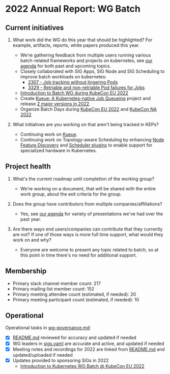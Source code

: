 # 2022 Annual Report: WG Batch

## Current initiatives

1. What work did the WG do this year that should be highlighted?
   For example, artifacts, reports, white papers produced this year.

   - We're gathering feedback from multiple users running various batch-related frameworks and projects on kubernetes, see [our agenda](https://docs.google.com/document/d/1XOeUN-K0aKmJJNq7H07r74n-mGgSFyiEDQ3ecwsGhec/edit) for both past and upcoming topics.
   - Closely collaborated with SIG Apps, SIG Node and SIG Scheduling to improve batch workloads on kubernetes:
      - [2307 - Job tracking without lingering Pods](https://github.com/kubernetes/enhancements/tree/master/keps/sig-apps/2307-job-tracking-without-lingering-pods)
      - [3329 - Retriable and non-retriable Pod failures for Jobs](https://github.com/kubernetes/enhancements/tree/master/keps/sig-apps/3329-retriable-and-non-retriable-failures)
   - [Introduction to Batch WG during KubeCon EU 2022](https://www.youtube.com/watch?v=XeX2zBOykC4)
   - Create [Kueue: A Kubernetes-native Job Queueing](https://www.youtube.com/watch?v=YwSZUdU3iRY) project and release [2 major versions in 2022](https://github.com/kubernetes-sigs/kueue/releases).
   - Organize Batch Days during [KubeCon EU 2022](https://kubernetesbatchdayeu22.sched.com/) and [KubeCon NA 2022](https://kubernetesbatchdayna22.sched.com/)

2. What initiatives are you working on that aren't being tracked in KEPs?

   - Continuing work on [Kueue](https://github.com/kubernetes-sigs/kueue/releases).
   - Continuing work on Topology-aware Scheduling by enhancing [Node Feature Discovery](https://github.com/kubernetes-sigs/node-feature-discovery)
     and [Scheduler plugins](https://github.com/kubernetes-sigs/scheduler-plugins) to enable support for specialized hardware in Kubernetes.

## Project health

1. What's the current roadmap until completion of the working group?

   - We're working on a document, that will be shared with the entire work group, about the exit criteria for the group.

2. Does the group have contributors from multiple companies/affiliations?

   - Yes, see [our agenda](https://docs.google.com/document/d/1XOeUN-K0aKmJJNq7H07r74n-mGgSFyiEDQ3ecwsGhec/edit) for variety of presentations we've had over the past year.

3. Are there ways end users/companies can contribute that they currently are not?
   If one of those ways is more full time support, what would they work on and why?

   - Everyone are welcome to present any topic related to batch, so at this point in time there's no need for additional support.

## Membership

- Primary slack channel member count: 217
- Primary mailing list member count: 152
- Primary meeting attendee count (estimated, if needed): 20
- Primary meeting participant count (estimated, if needed): 10

## Operational

Operational tasks in [wg-governance.md]:

- [x] [README.md] reviewed for accuracy and updated if needed
- [x] WG leaders in [sigs.yaml] are accurate and active, and updated if needed
- [x] Meeting notes and recordings for 2022 are linked from [README.md] and updated/uploaded if needed
- [x] Updates provided to sponsoring SIGs in 2022
   - [Introduction to Kubernetes WG Batch @ KubeCon EU 2022](https://youtu.be/XeX2zBOykC4)

[wg-governance.md]: https://git.k8s.io/community/committee-steering/governance/wg-governance.md
[README.md]: https://git.k8s.io/community/wg-batch/README.md
[sigs.yaml]: https://git.k8s.io/community/sigs.yaml
